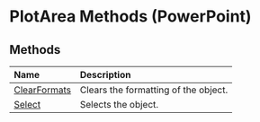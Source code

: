 
# PlotArea Methods (PowerPoint)

## Methods



|**Name**|**Description**|
|:-----|:-----|
|[ClearFormats](83f58736-e1f2-3fbd-53aa-98a0341dfcf9.md)|Clears the formatting of the object.|
|[Select](e723e99f-5e86-b33f-a340-50c75971f956.md)|Selects the object.|
